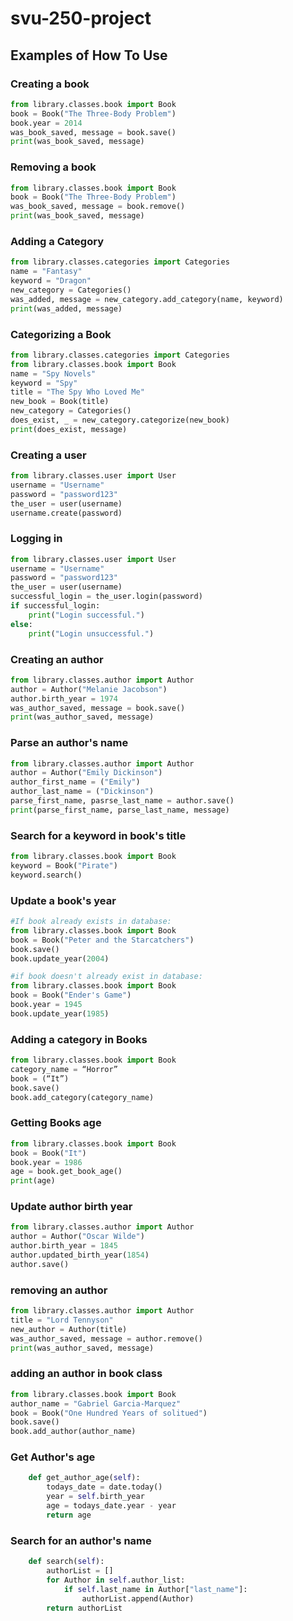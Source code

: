 # svu-250-project

## Examples of How To Use

### Creating a book

```python
from library.classes.book import Book
book = Book("The Three-Body Problem")
book.year = 2014
was_book_saved, message = book.save()
print(was_book_saved, message)
```

### Removing a book

```python
from library.classes.book import Book
book = Book("The Three-Body Problem")
was_book_saved, message = book.remove()
print(was_book_saved, message)
```

### Adding a Category

```python
from library.classes.categories import Categories
name = "Fantasy"
keyword = "Dragon"
new_category = Categories()
was_added, message = new_category.add_category(name, keyword)
print(was_added, message)
```

### Categorizing a Book

```python
from library.classes.categories import Categories
from library.classes.book import Book
name = "Spy Novels"
keyword = "Spy"
title = "The Spy Who Loved Me"
new_book = Book(title)
new_category = Categories()
does_exist, _ = new_category.categorize(new_book)
print(does_exist, message)
```

### Creating a user

```python
from library.classes.user import User
username = "Username"
password = "password123"
the_user = user(username)
username.create(password)

```

### Logging in

```python
from library.classes.user import User
username = "Username"
password = "password123"
the_user = user(username)
successful_login = the_user.login(password)
if successful_login:
    print("Login successful.")
else:
    print("Login unsuccessful.")

```

### Creating an author

```python
from library.classes.author import Author
author = Author("Melanie Jacobson")
author.birth_year = 1974
was_author_saved, message = book.save()
print(was_author_saved, message)
```

### Parse an author's name

```python
from library.classes.author import Author
author = Author("Emily Dickinson")
author_first_name = ("Emily")
author_last_name = ("Dickinson")
parse_first_name, pasrse_last_name = author.save()
print(parse_first_name, parse_last_name, message)
```

### Search for a keyword in book's title

```python
from library.classes.book import Book
keyword = Book("Pirate")
keyword.search()
```

### Update a book's year

```python
#If book already exists in database:
from library.classes.book import Book
book = Book("Peter and the Starcatchers")
book.save()
book.update_year(2004)

#if book doesn't already exist in database:
from library.classes.book import Book
book = Book("Ender's Game")
book.year = 1945
book.update_year(1985)
```

### Adding a category in Books

```python
from library.classes.book import Book
category_name = “Horror”
book = (“It”)
book.save()
book.add_category(category_name)
```

### Getting Books age

```python
from library.classes.book import Book
book = Book("It")
book.year = 1986
age = book.get_book_age()
print(age)
```

### Update author birth year

```python
from library.classes.author import Author
author = Author("Oscar Wilde")
author.birth_year = 1845
author.updated_birth_year(1854)
author.save()
```

### removing an author

```python
from library.classes.author import Author
title = "Lord Tennyson"
new_author = Author(title)
was_author_saved, message = author.remove()
print(was_author_saved, message)
```

### adding an author in book class

```python
from library.classes.book import Book
author_name = "Gabriel Garcia-Marquez"
book = Book("One Hundred Years of solitued")
book.save()
book.add_author(author_name)

```

### Get Author's age

```python
    def get_author_age(self):
        todays_date = date.today()
        year = self.birth_year
        age = todays_date.year - year
        return age
```

### Search for an author's name

```python
    def search(self):
        authorList = []
        for Author in self.author_list:
            if self.last_name in Author["last_name"]:
                authorList.append(Author)
        return authorList
```
